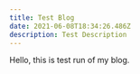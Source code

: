 ```yaml
---
title: Test Blog
date: 2021-06-08T18:34:26.486Z
description: Test Description
---
```

Hello, this is test run of my blog.